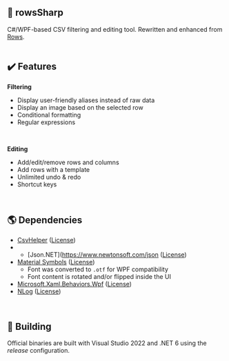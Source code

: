 ## 📌 rowsSharp
C#/WPF-based CSV filtering and editing tool. Rewritten and enhanced from [Rows](https://github.com/haruki-taka8/rows).
<br><br>

## ✔️ Features

**Filtering**
  * Display user-friendly aliases instead of raw data
  * Display an image based on the selected row
  * Conditional formatting
  * Regular expressions
<br>

**Editing**
  * Add/edit/remove rows and columns
  * Add rows with a template
  * Unlimited undo & redo
  * Shortcut keys
<br>

## 🌎 Dependencies
* [CsvHelper](https://joshclose.github.io/CsvHelper/) ([License](https://github.com/JoshClose/CsvHelper/blob/master/LICENSE.txt))
* * [Json.NET](https://www.newtonsoft.com/json ([License](https://github.com/JamesNK/Newtonsoft.Json/blob/master/LICENSE.md))
* [Material Symbols](https://github.com/marella/material-symbols/) ([License](https://github.com/marella/material-symbols/blob/main/LICENSE))
	* Font was converted to `.otf` for WPF compatibility
	* Font content is rotated and/or flipped inside the UI
* [Microsoft.Xaml.Behaviors.Wpf](https://github.com/microsoft/XamlBehaviorsWpf) ([License](https://github.com/microsoft/XamlBehaviorsWpf/blob/master/LICENSE))
* [NLog](https://nlog-project.org/) ([License](https://github.com/NLog/NLog/blob/dev/LICENSE.txt))
<br>

## 🧪 Building
Official binaries are built with Visual Studio 2022 and .NET 6 using the _release_ configuration.
